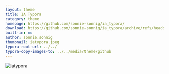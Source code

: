 ```yaml
---
layout: theme
title: IA Typora
category: theme
homepage: https://github.com/sonnie-sonnig/ia_typora/
download: https://github.com/sonnie-sonnig/ia_typora/archive/refs/heads/main.zip
built-in: no
author: sonnie.sonnig
thumbnail: iatypora.jpeg
typora-root-url: ../../
typora-copy-images-to: ../../media/theme/github
---
```

![iatypora](https://github.com/sonnie-sonnig/ia_typora/iatypora.jpeg)
